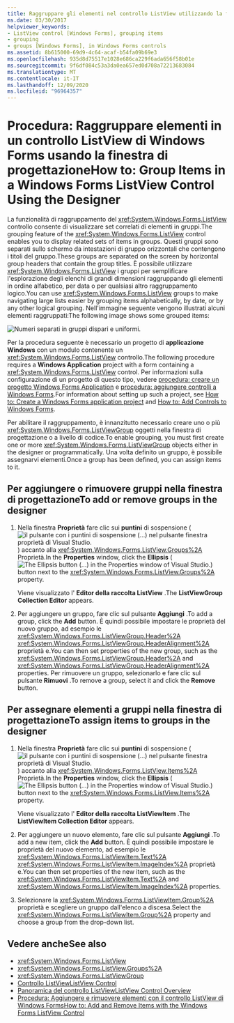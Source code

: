 ```yaml
---
title: Raggruppare gli elementi nel controllo ListView utilizzando la finestra di progettazione
ms.date: 03/30/2017
helpviewer_keywords:
- ListView control [Windows Forms], grouping items
- grouping
- groups [Windows Forms], in Windows Forms controls
ms.assetid: 8b615000-69d9-4c64-acaf-b54fa09b69e3
ms.openlocfilehash: 935d8d75517e1028e686ca229f6ada656f58b01e
ms.sourcegitcommit: 9f6df084c53a3da0ea657ed0d708a72213683084
ms.translationtype: MT
ms.contentlocale: it-IT
ms.lasthandoff: 12/09/2020
ms.locfileid: "96964357"
---
```

# <a name="how-to-group-items-in-a-windows-forms-listview-control-using-the-designer"></a><span data-ttu-id="a7417-102">Procedura: Raggruppare elementi in un controllo ListView di Windows Forms usando la finestra di progettazione</span><span class="sxs-lookup"><span data-stu-id="a7417-102">How to: Group Items in a Windows Forms ListView Control Using the Designer</span></span>

<span data-ttu-id="a7417-103">La funzionalità di raggruppamento del <xref:System.Windows.Forms.ListView> controllo consente di visualizzare set correlati di elementi in gruppi.</span><span class="sxs-lookup"><span data-stu-id="a7417-103">The grouping feature of the <xref:System.Windows.Forms.ListView> control enables you to display related sets of items in groups.</span></span> <span data-ttu-id="a7417-104">Questi gruppi sono separati sullo schermo da intestazioni di gruppo orizzontali che contengono i titoli del gruppo.</span><span class="sxs-lookup"><span data-stu-id="a7417-104">These groups are separated on the screen by horizontal group headers that contain the group titles.</span></span> <span data-ttu-id="a7417-105">È possibile utilizzare <xref:System.Windows.Forms.ListView> i gruppi per semplificare l'esplorazione degli elenchi di grandi dimensioni raggruppando gli elementi in ordine alfabetico, per data o per qualsiasi altro raggruppamento logico.</span><span class="sxs-lookup"><span data-stu-id="a7417-105">You can use <xref:System.Windows.Forms.ListView> groups to make navigating large lists easier by grouping items alphabetically, by date, or by any other logical grouping.</span></span> <span data-ttu-id="a7417-106">Nell'immagine seguente vengono illustrati alcuni elementi raggruppati:</span><span class="sxs-lookup"><span data-stu-id="a7417-106">The following image shows some grouped items:</span></span>

![Numeri separati in gruppi dispari e uniformi.](./media/how-to-group-items-in-a-windows-forms-listview-control-using-the-designer/odd-even-list-view-groups.gif)

<span data-ttu-id="a7417-108">Per la procedura seguente è necessario un progetto di **applicazione Windows** con un modulo contenente un <xref:System.Windows.Forms.ListView> controllo.</span><span class="sxs-lookup"><span data-stu-id="a7417-108">The following procedure requires a **Windows Application** project with a form containing a <xref:System.Windows.Forms.ListView> control.</span></span> <span data-ttu-id="a7417-109">Per informazioni sulla configurazione di un progetto di questo tipo, vedere [procedura: creare un progetto Windows Forms Application](/visualstudio/ide/step-1-create-a-windows-forms-application-project) e [procedura: aggiungere controlli a Windows Forms](how-to-add-controls-to-windows-forms.md).</span><span class="sxs-lookup"><span data-stu-id="a7417-109">For information about setting up such a project, see [How to: Create a Windows Forms application project](/visualstudio/ide/step-1-create-a-windows-forms-application-project) and [How to: Add Controls to Windows Forms](how-to-add-controls-to-windows-forms.md).</span></span>

<span data-ttu-id="a7417-110">Per abilitare il raggruppamento, è innanzitutto necessario creare uno o più <xref:System.Windows.Forms.ListViewGroup> oggetti nella finestra di progettazione o a livello di codice.</span><span class="sxs-lookup"><span data-stu-id="a7417-110">To enable grouping, you must first create one or more <xref:System.Windows.Forms.ListViewGroup> objects either in the designer or programmatically.</span></span> <span data-ttu-id="a7417-111">Una volta definito un gruppo, è possibile assegnarvi elementi.</span><span class="sxs-lookup"><span data-stu-id="a7417-111">Once a group has been defined, you can assign items to it.</span></span>

## <a name="to-add-or-remove-groups-in-the-designer"></a><span data-ttu-id="a7417-112">Per aggiungere o rimuovere gruppi nella finestra di progettazione</span><span class="sxs-lookup"><span data-stu-id="a7417-112">To add or remove groups in the designer</span></span>

1. <span data-ttu-id="a7417-113">Nella finestra **Proprietà** fare clic sui **puntini** di sospensione ( ![ il pulsante con i puntini di sospensione (...) nel pulsante finestra proprietà di Visual Studio. ](./media/visual-studio-ellipsis-button.png) ) accanto alla <xref:System.Windows.Forms.ListView.Groups%2A> Proprietà.</span><span class="sxs-lookup"><span data-stu-id="a7417-113">In the **Properties** window, click the **Ellipsis** (![The Ellipsis button (...) in the Properties window of Visual Studio.](./media/visual-studio-ellipsis-button.png)) button next to the <xref:System.Windows.Forms.ListView.Groups%2A> property.</span></span>

     <span data-ttu-id="a7417-114">Viene visualizzato l' **Editor della raccolta ListView** .</span><span class="sxs-lookup"><span data-stu-id="a7417-114">The **ListViewGroup Collection Editor** appears.</span></span>

2. <span data-ttu-id="a7417-115">Per aggiungere un gruppo, fare clic sul pulsante **Aggiungi** .</span><span class="sxs-lookup"><span data-stu-id="a7417-115">To add a group, click the **Add** button.</span></span> <span data-ttu-id="a7417-116">È quindi possibile impostare le proprietà del nuovo gruppo, ad esempio le <xref:System.Windows.Forms.ListViewGroup.Header%2A> <xref:System.Windows.Forms.ListViewGroup.HeaderAlignment%2A> proprietà e.</span><span class="sxs-lookup"><span data-stu-id="a7417-116">You can then set properties of the new group, such as the <xref:System.Windows.Forms.ListViewGroup.Header%2A> and <xref:System.Windows.Forms.ListViewGroup.HeaderAlignment%2A> properties.</span></span> <span data-ttu-id="a7417-117">Per rimuovere un gruppo, selezionarlo e fare clic sul pulsante **Rimuovi** .</span><span class="sxs-lookup"><span data-stu-id="a7417-117">To remove a group, select it and click the **Remove** button.</span></span>

## <a name="to-assign-items-to-groups-in-the-designer"></a><span data-ttu-id="a7417-118">Per assegnare elementi a gruppi nella finestra di progettazione</span><span class="sxs-lookup"><span data-stu-id="a7417-118">To assign items to groups in the designer</span></span>

1. <span data-ttu-id="a7417-119">Nella finestra **Proprietà** fare clic sui **puntini** di sospensione ( ![ il pulsante con i puntini di sospensione (...) nel pulsante finestra proprietà di Visual Studio. ](./media/visual-studio-ellipsis-button.png) ) accanto alla <xref:System.Windows.Forms.ListView.Items%2A> Proprietà.</span><span class="sxs-lookup"><span data-stu-id="a7417-119">In the **Properties** window, click the **Ellipsis** (![The Ellipsis button (...) in the Properties window of Visual Studio.](./media/visual-studio-ellipsis-button.png)) button next to the <xref:System.Windows.Forms.ListView.Items%2A> property.</span></span>

     <span data-ttu-id="a7417-120">Viene visualizzato l' **Editor della raccolta ListViewItem** .</span><span class="sxs-lookup"><span data-stu-id="a7417-120">The **ListViewItem Collection Editor** appears.</span></span>

2. <span data-ttu-id="a7417-121">Per aggiungere un nuovo elemento, fare clic sul pulsante **Aggiungi** .</span><span class="sxs-lookup"><span data-stu-id="a7417-121">To add a new item, click the **Add** button.</span></span> <span data-ttu-id="a7417-122">È quindi possibile impostare le proprietà del nuovo elemento, ad esempio le <xref:System.Windows.Forms.ListViewItem.Text%2A> <xref:System.Windows.Forms.ListViewItem.ImageIndex%2A> proprietà e.</span><span class="sxs-lookup"><span data-stu-id="a7417-122">You can then set properties of the new item, such as the <xref:System.Windows.Forms.ListViewItem.Text%2A> and <xref:System.Windows.Forms.ListViewItem.ImageIndex%2A> properties.</span></span>

3. <span data-ttu-id="a7417-123">Selezionare la <xref:System.Windows.Forms.ListViewItem.Group%2A> proprietà e scegliere un gruppo dall'elenco a discesa.</span><span class="sxs-lookup"><span data-stu-id="a7417-123">Select the <xref:System.Windows.Forms.ListViewItem.Group%2A> property and choose a group from the drop-down list.</span></span>

## <a name="see-also"></a><span data-ttu-id="a7417-124">Vedere anche</span><span class="sxs-lookup"><span data-stu-id="a7417-124">See also</span></span>

- <xref:System.Windows.Forms.ListView>
- <xref:System.Windows.Forms.ListView.Groups%2A>
- <xref:System.Windows.Forms.ListViewGroup>
- [<span data-ttu-id="a7417-125">Controllo ListView</span><span class="sxs-lookup"><span data-stu-id="a7417-125">ListView Control</span></span>](listview-control-windows-forms.md)
- [<span data-ttu-id="a7417-126">Panoramica del controllo ListView</span><span class="sxs-lookup"><span data-stu-id="a7417-126">ListView Control Overview</span></span>](listview-control-overview-windows-forms.md)
- [<span data-ttu-id="a7417-127">Procedura: Aggiungere e rimuovere elementi con il controllo ListView di Windows Forms</span><span class="sxs-lookup"><span data-stu-id="a7417-127">How to: Add and Remove Items with the Windows Forms ListView Control</span></span>](how-to-add-and-remove-items-with-the-windows-forms-listview-control.md)
